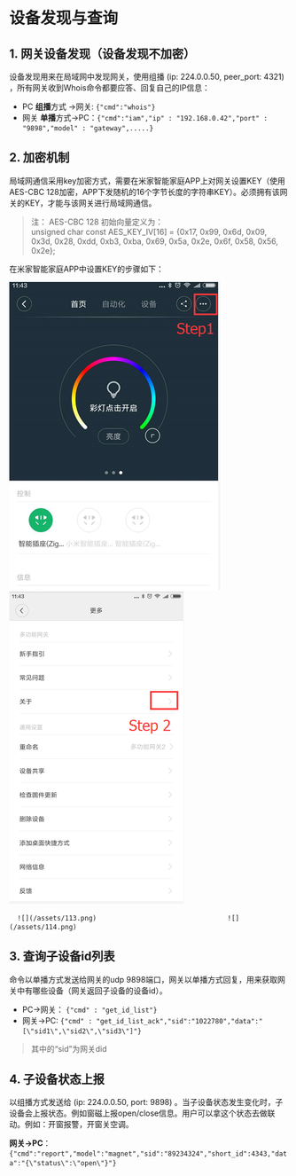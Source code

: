 # 设备发现与查询

## 1. 网关设备发现（设备发现不加密）

设备发现用来在局域网中发现网关，使用组播 \(ip: 224.0.0.50, peer\_port: 4321\) ，所有网关收到Whois命令都要应答、回复自己的IP信息：

* PC   **组播**方式 -&gt;网关: `{"cmd":"whois"}`   
* 网关 **单播**方式-&gt;PC：`{"cmd":"iam","ip" : "192.168.0.42","port" : "9898","model" : "gateway",.....}`

## 2. 加密机制

局域网通信采用key加密方式，需要在米家智能家庭APP上对网关设置KEY（使用AES-CBC 128加密，APP下发随机的16个字节长度的字符串KEY）。必须拥有该网关的KEY，才能与该网关进行局域网通信。

> 注： AES-CBC 128 初始向量定义为：  
>      unsigned char const AES\_KEY\_IV\[16\] = {0x17, 0x99, 0x6d, 0x09, 0x3d, 0x28, 0xdd, 0xb3, 0xba, 0x69, 0x5a, 0x2e, 0x6f, 0x58, 0x56, 0x2e};

在米家智能家庭APP中设置KEY的步骤如下：

![](/assets/111.png)                     ![](/assets/112.png)

      ![](/assets/113.png)                                 ![](/assets/114.png)

## 3. 查询子设备id列表

命令以单播方式发送给网关的udp 9898端口，网关以单播方式回复，用来获取网关中有哪些设备（网关返回子设备的设备id）。

* PC-&gt;网关：  `{"cmd" : "get_id_list"}`
* 网关-&gt;PC:   `{"cmd" : "get_id_list_ack","sid":"1022780","data":"[\"sid1\",\"sid2\",\"sid3\"]"}`

> 其中的“sid”为网关did

## 4. 子设备状态上报

以组播方式发送给 \(ip: 224.0.0.50, port: 9898\) 。当子设备状态发生变化时，子设备会上报状态。例如窗磁上报open/close信息。用户可以拿这个状态去做联动。例如：开窗报警，开窗关空调。

**网关-&gt;PC**：`{"cmd":"report","model":"magnet","sid":"89234324","short_id":4343,"data":"{\"status\":\"open\"}"}`

